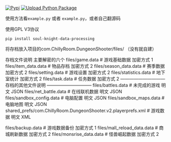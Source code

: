 [![Pypi](https://img.shields.io/pypi/v/soul-knight-data-processing)](https://pypi.org/project/soul-knight-data-processing/)
[![Upload Python Package](https://github.com/Suto-Commune/soul_knight/actions/workflows/python-publish.yml/badge.svg)](https://github.com/Suto-Commune/soul_knight/actions/workflows/python-publish.yml)


使用方法看`example.py`  或者 `example.py`，或者自己翻源码

使用GPL V3协议


```
pip install soul-knight-data-processing
```

将存档放入项目的com.ChillyRoom.DungeonShooter/files/
（没有就自建）

存档文件说明
主要解密的六个
files/game.data # 游戏基础数据 加密方式 1
files/item_data.data # 物品存档 加密方式 2
files/season_data.data # 赛季数据 加密方式 2
files/setting.data # 游戏设置 加密方式 2
files/statistics.data # 地下室统计 加密方式 2
files/task.data # 任务数据 加密方式 2
——————————
存档的其他文件说明
——————————
files/battles.data # 未完成的游戏 明文 JSON
files/net_battle.data # 在线联机数据 明文 JSON
files/sandbox_config.data # 电脑配置 明文 JSON
files/sandbox_maps.data # 电脑地图 明文 JSON
shared_prefs/com.ChillyRoom.DungeonShooter.v2.playerprefs.xml # 游戏数据 明文 XML

files/backup.data # 游戏数据备份 加密方式 1
files/mall_reload_data.data # 商城刷新数据 加密方式 2
files/monsrise_data.data # 怪兽崛起数据 加密方式 2


